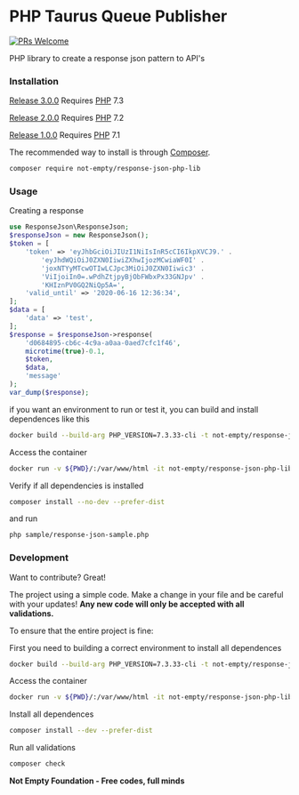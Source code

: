 # PHP Taurus Queue Publisher

[![PRs Welcome](https://img.shields.io/badge/PRs-welcome-brightgreen.svg?style=flat-square)](http://makeapullrequest.com)

PHP library to create a response json pattern to API's

### Installation

[Release 3.0.0](https://github.com/not-empty/response-json-php-lib/releases/tag/3.0.0) Requires [PHP](https://php.net) 7.3

[Release 2.0.0](https://github.com/not-empty/response-json-php-lib/releases/tag/2.0.0) Requires [PHP](https://php.net) 7.2

[Release 1.0.0](https://github.com/not-empty/response-json-php-lib/releases/tag/1.0.0) Requires [PHP](https://php.net) 7.1

The recommended way to install is through [Composer](https://getcomposer.org/).

```sh
composer require not-empty/response-json-php-lib
```

### Usage

Creating a response

```php
use ResponseJson\ResponseJson;
$responseJson = new ResponseJson();
$token = [
    'token' => 'eyJhbGciOiJIUzI1NiIsInR5cCI6IkpXVCJ9.' .
        'eyJhdWQiOiJ0ZXN0IiwiZXhwIjozMCwiaWF0I' .
        'joxNTYyMTcwOTIwLCJpc3MiOiJ0ZXN0Iiwic3' .
        'ViIjoiIn0=.wPdhZtjpyBjObFWbxPx33GNJpv' .
        'KHIznPV0GQ2NiQp5A=',
    'valid_until' => '2020-06-16 12:36:34',
];
$data = [
    'data' => 'test',
];
$response = $responseJson->response(
    'd0684895-cb6c-4c9a-a0aa-0aed7cfc1f46',
    microtime(true)-0.1,
    $token,
    $data,
    'message'
);
var_dump($response);
```

if you want an environment to run or test it, you can build and install dependences like this

```sh
docker build --build-arg PHP_VERSION=7.3.33-cli -t not-empty/response-json-php-lib:php73 -f contrib/Dockerfile .
```

Access the container
```sh
docker run -v ${PWD}/:/var/www/html -it not-empty/response-json-php-lib:php73 bash
```

Verify if all dependencies is installed
```sh
composer install --no-dev --prefer-dist
```

and run
```sh
php sample/response-json-sample.php
```

### Development

Want to contribute? Great!

The project using a simple code.
Make a change in your file and be careful with your updates!
**Any new code will only be accepted with all validations.**

To ensure that the entire project is fine:

First you need to building a correct environment to install all dependences

```sh
docker build --build-arg PHP_VERSION=7.3.33-cli -t not-empty/response-json-php-lib:php73 -f contrib/Dockerfile .
```

Access the container
```sh
docker run -v ${PWD}/:/var/www/html -it not-empty/response-json-php-lib:php73 bash
```

Install all dependences
```sh
composer install --dev --prefer-dist
```

Run all validations
```sh
composer check
```

**Not Empty Foundation - Free codes, full minds**
